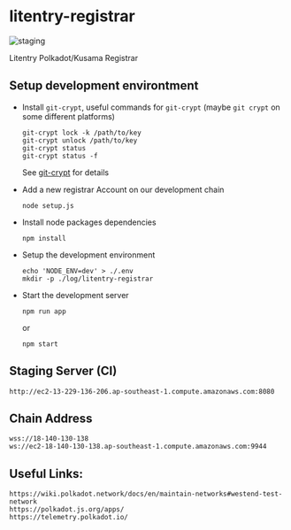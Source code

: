 # litentry-registrar
![staging](https://github.com/litentry/litentry-registrar/workflows/staging/badge.svg)

Litentry Polkadot/Kusama Registrar

## Setup development environtment

- Install `git-crypt`, useful commands for `git-crypt` (maybe `git crypt` on some different platforms)

    ```
    git-crypt lock -k /path/to/key
    git-crypt unlock /path/to/key
    git-crypt status
    git-crypt status -f
    ```

    See [git-crypt](https://github.com/AGWA/git-crypt) for details
- Add a new registrar Account on our development chain

   ```
   node setup.js
   ```

- Install node packages dependencies

    ```
    npm install
    ```

- Setup the development environment

    ```
    echo 'NODE_ENV=dev' > ./.env
    mkdir -p ./log/litentry-registrar
    ```

- Start the development server

    ```
    npm run app
    ```
    or

    ```
    npm start
    ```


## Staging Server (CI)

```
http://ec2-13-229-136-206.ap-southeast-1.compute.amazonaws.com:8080
```

## Chain Address
```
wss://18-140-130-138
ws://ec2-18-140-130-138.ap-southeast-1.compute.amazonaws.com:9944
```

## Useful Links:

```
https://wiki.polkadot.network/docs/en/maintain-networks#westend-test-network
https://polkadot.js.org/apps/
https://telemetry.polkadot.io/
```
